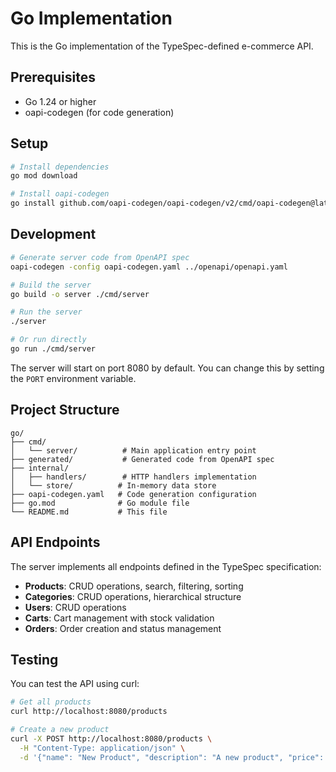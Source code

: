 # Go Implementation

This is the Go implementation of the TypeSpec-defined e-commerce API.

## Prerequisites

- Go 1.24 or higher
- oapi-codegen (for code generation)

## Setup

```bash
# Install dependencies
go mod download

# Install oapi-codegen
go install github.com/oapi-codegen/oapi-codegen/v2/cmd/oapi-codegen@latest
```

## Development

```bash
# Generate server code from OpenAPI spec
oapi-codegen -config oapi-codegen.yaml ../openapi/openapi.yaml

# Build the server
go build -o server ./cmd/server

# Run the server
./server

# Or run directly
go run ./cmd/server
```

The server will start on port 8080 by default. You can change this by setting the `PORT` environment variable.

## Project Structure

```
go/
├── cmd/
│   └── server/          # Main application entry point
├── generated/           # Generated code from OpenAPI spec
├── internal/           
│   ├── handlers/        # HTTP handlers implementation
│   └── store/          # In-memory data store
├── oapi-codegen.yaml   # Code generation configuration
├── go.mod              # Go module file
└── README.md           # This file
```

## API Endpoints

The server implements all endpoints defined in the TypeSpec specification:

- **Products**: CRUD operations, search, filtering, sorting
- **Categories**: CRUD operations, hierarchical structure
- **Users**: CRUD operations
- **Carts**: Cart management with stock validation
- **Orders**: Order creation and status management

## Testing

You can test the API using curl:

```bash
# Get all products
curl http://localhost:8080/products

# Create a new product
curl -X POST http://localhost:8080/products \
  -H "Content-Type: application/json" \
  -d '{"name": "New Product", "description": "A new product", "price": 1000, "stock": 10, "categoryId": "1", "imageUrls": ["https://example.com/image.jpg"]}'
```